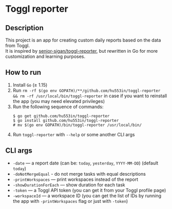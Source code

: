 # Toggl reporter

## Description

This project is an app for creating custom daily reports
based on the data from Toggl.\
It is inspired by
[senior-sigan/toggl-reporter](https://github.com/senior-sigan/toggl-reporter),
but rewritten in Go for more customization and learning purposes.

## How to run

1. Install `Go` (≥ 1.15)
2. Run `rm -rf $(go env GOPATH)/**/github.com/hu553in/toggl-reporter && rm -rf /usr/local/bin/toggl-reporter`
in case if you want to reinstall the app (you may need elevated privileges)
3. Run the following sequence of commands:
    ```
    $ go get github.com/hu553in/toggl-reporter
    $ go install github.com/hu553in/toggl-reporter
    # mv $(go env GOPATH)/bin/toggl-reporter /usr/local/bin/
    ```
4. Run `toggl-reporter` with `--help` or some another CLI args

## CLI args

* `-date` — a report date (can be: `today`, `yesterday`, `YYYY-MM-DD`)
(default `today`)
* `-doNotMergeEqual` - do not merge tasks with equal descriptions
* `-printWorkspaces` — print workspaces instead of the report
* `-showDurationForEach` — show duration for each task
* `-token` — a Toggl API token (you can get it from your Toggl profile page)
* `-workspaceId` — a workspace ID (you can get the list of IDs by running the app
with `-printWorkspaces` flag or just with `-token`)
